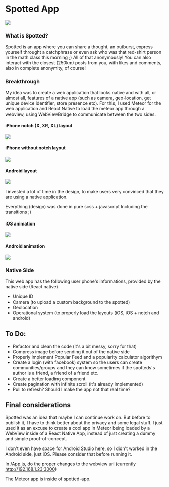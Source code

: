 
# Spotted App

![](https://i.imgur.com/QwPuT7M.png)

### What is Spotted?

Spotted is an app where you can share a thought, an outburst, express yourself throught a catchphrase or even ask who was that red-shirt person in the math class this morning ;) All of that anonymously! You can also interact with the closest (250km) posts from you, with likes and comments, also in complete anonymity, of course!


### Breakthrough

My idea was to create a web application that looks native and with all, or almost all, features of a native app (such as camera, geo-location, get unique device identifier, store presence etc). For this, I used Meteor for the web application and React Native to load the meteor app through a webview, using WebViewBridge to communicate between the two sides.



#### iPhone notch (X, XR, XL) layout
![](https://i.imgur.com/tXXE1i4.png)

#### iPhone without notch layout
![](https://i.imgur.com/SWyEgr0.png)

#### Android layout
![](https://i.imgur.com/ITfQqNJ.png)


I invested a lot of time in the design, to make users very convinced that they are using a native application.

Everything (design) was done in pure scss + javascript
Including the transitions ;)

#### iOS animation

![](https://media.giphy.com/media/U4jd00ft2iUTG64Vtd/giphy.gif)

#### Android animation

![](https://media.giphy.com/media/KBbl7kcOIWdh4CxECL/giphy.gif)



### Native Side

This web app has the following user phone's informations, provided by the native side (React native)

- Unique ID 
- Camera (to upload a custom background to the spotted)
- Geolocation 
- Operational system (to properly load the layouts (iOS, iOS + notch and android)


## To Do:

- Refactor and clean the code (it's a bit messy, sorry for that)
- Compress image before sending it out of the native side
- Properly implement Popular Feed and a popularity calculator algorithym
- Create a login (with facebook) system so the users can create communities/groups and they can know sometimes if the spotteds's author is a friend, a friend of a friend etc.
- Create a better loading component
- Create pagination with infinite scroll (it's already implemented)
- Pull to refresh? Should I make the app not that real time? 



## Final considerations

Spotted was an idea that maybe I can continue work on. But before to publish it, I have to think better about the privacy and some legal stuff. I just used it as an excuse to create a cool app in Meteor being loaded by a WebView inside of a React Native App, instead of just creating a dummy and simple proof-of-concept.

I don't even have space for Android Studio here, so I didn't worked in the Android side, just iOS. Please consider that before running it. 

In /App.js, do the proper changes to the webview url (currently http://192.168.1.23:3000)

The Meteor app is inside of spotted-app.






